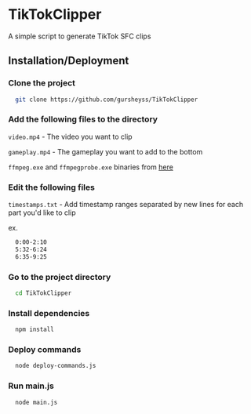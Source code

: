 
# TikTokClipper
A simple script to generate TikTok SFC clips

## Installation/Deployment

### Clone the project

```bash
  git clone https://github.com/gursheyss/TikTokClipper
```

### Add the following files to the directory

`video.mp4` - The video you want to clip

`gameplay.mp4` - The gameplay you want to add to the bottom

`ffmpeg.exe` and `ffmpegprobe.exe` binaries from [here](https://www.gyan.dev/ffmpeg/builds/)

### Edit the following files

`timestamps.txt` - Add timestamp ranges separated by new lines for each part you'd like to clip

ex. 
```bash
  0:00-2:10
  5:32-6:24
  6:35-9:25
```

### Go to the project directory

```bash
  cd TikTokClipper
```

### Install dependencies

```bash
  npm install
```

### Deploy commands
```bash
  node deploy-commands.js
```

### Run main.js

```bash
  node main.js
```